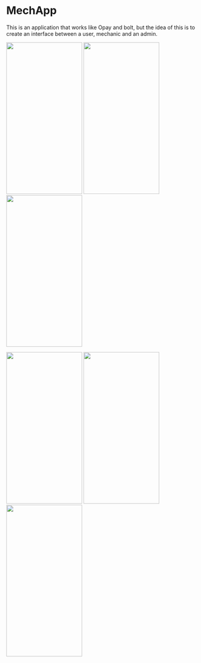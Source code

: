 # MechApp
This is an application that works like Opay and bolt, but the idea of this is to create an interface between a user, mechanic and an admin. 
<br>

<p>
<img src="https://user-images.githubusercontent.com/61922605/140636675-650ac61f-3676-4414-8865-8dce1f9a1261.png" width="200" height="400" />



<img src="https://user-images.githubusercontent.com/61922605/140636675-650ac61f-3676-4414-8865-8dce1f9a1261.png" width="200" height="400" />
<img src="https://user-images.githubusercontent.com/61922605/140640245-de68f105-58f7-4c90-8b01-ec38b07d1e0e.png" width="200" height="400" />
</p>

<p>
<img src="https://user-images.githubusercontent.com/61922605/140640280-a0457752-16a6-44f3-a49f-cb869544fdba.png" width="200" height="400" />
<img src="https://user-images.githubusercontent.com/61922605/140640285-776fc204-33f9-4c24-a77b-2880a70ebfec.png" width="200" height="400" />
<img src="https://user-images.githubusercontent.com/61922605/140640291-14ef778b-2d1f-4eef-a208-e9f15be7aebd.png" width="200" height="400" />

</p>
